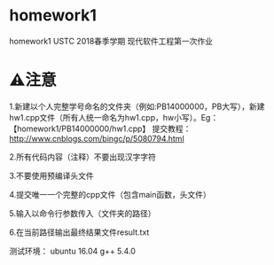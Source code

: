 # homework1
 homework1 USTC 2018春季学期 现代软件工程第一次作业
 
# ⚠️注意

1.新建以个人完整学号命名的文件夹（例如:PB14000000，PB大写），新建hw1.cpp文件（所有人统一命名为hw1.cpp，hw小写）。Eg：【homework1/PB14000000/hw1.cpp】
提交教程：http://www.cnblogs.com/bingc/p/5080794.html

2.所有代码内容（注释）不要出现汉字字符

3.不要使用预编译头文件

4.提交唯一一个完整的cpp文件（包含main函数，头文件）

5.输入以命令行参数传入（文件夹的路径）

6.在当前路径输出最终结果文件result.txt

测试环境：
ubuntu 16.04
g++ 5.4.0
